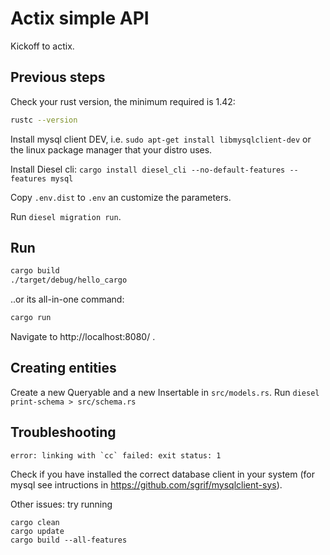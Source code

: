 # Actix simple API

Kickoff to actix.


## Previous steps

Check your rust version, the minimum required is 1.42:
```sh
rustc --version
```

Install mysql client DEV, i.e. `sudo apt-get install libmysqlclient-dev` or the linux package manager that your distro uses.

Install Diesel cli: `cargo install diesel_cli --no-default-features --features mysql`

Copy `.env.dist` to `.env` an customize the parameters.

Run `diesel migration run`.

## Run

```sh
cargo build
./target/debug/hello_cargo
```

..or its all-in-one command:
```sh
cargo run
```

Navigate to http://localhost:8080/ .



## Creating entities

Create a new Queryable and a new Insertable in `src/models.rs`.
Run `diesel print-schema > src/schema.rs`

## Troubleshooting

```
error: linking with `cc` failed: exit status: 1
```
Check if you have installed the correct database client in your system (for mysql see intructions in https://github.com/sgrif/mysqlclient-sys).


Other issues: try running
```
cargo clean
cargo update
cargo build --all-features
```
